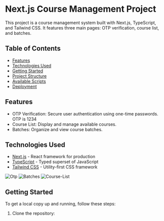 # Next.js Course Management Project

This project is a course management system built with Next.js, TypeScript, and Tailwind CSS. It features three main pages: OTP verification, course list, and batches.

## Table of Contents

- [Features](#features)
- [Technologies Used](#technologies-used)
- [Getting Started](#getting-started)
- [Project Structure](#project-structure)
- [Available Scripts](#available-scripts)
- [Deployment](#deployment)

## Features

- OTP Verification: Secure user authentication using one-time passwords. OTP is 1234
- Course List: Display and manage available courses.
- Batches: Organize and view course batches.

## Technologies Used

- [Next.js](https://nextjs.org/) - React framework for production
- [TypeScript](https://www.typescriptlang.org/) - Typed superset of JavaScript
- [Tailwind CSS](https://tailwindcss.com/) - Utility-first CSS framework

![Otp](https://github.com/user-attachments/assets/4b3d75da-1156-4e93-b832-334678614afa)
![Batches](https://github.com/user-attachments/assets/0defb5f0-01b4-4200-937c-15471e71120c)
![Course-List](https://github.com/user-attachments/assets/ff5818c5-09ba-46db-bf50-1377f78bd32e)



## Getting Started

To get a local copy up and running, follow these steps:

1. Clone the repository:
